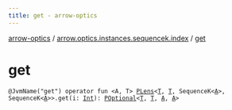 ```yaml
---
title: get - arrow-optics
---
```


[arrow-optics](../index.html) / [arrow.optics.instances.sequencek.index](index.html) / [get](./get.html)

# get

`@JvmName("get") operator fun <A, T> `[`PLens`](../arrow.optics/-p-lens/index.html)`<`[`T`](get.html#T)`, `[`T`](get.html#T)`, SequenceK<`[`A`](get.html#A)`>, SequenceK<`[`A`](get.html#A)`>>.get(i: `[`Int`](https://kotlinlang.org/api/latest/jvm/stdlib/kotlin/-int/index.html)`): `[`POptional`](../arrow.optics/-p-optional/index.html)`<`[`T`](get.html#T)`, `[`T`](get.html#T)`, `[`A`](get.html#A)`, `[`A`](get.html#A)`>`